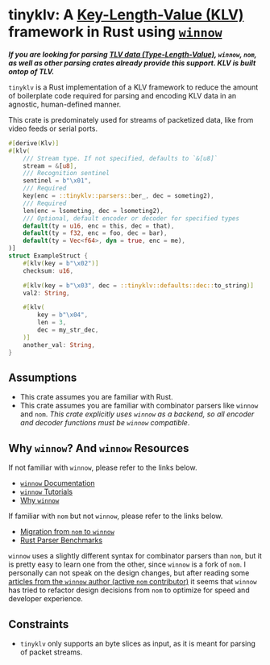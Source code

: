 # tinyklv: A [Key-Length-Value (KLV)](https://en.wikipedia.org/wiki/KLV) framework in Rust using [`winnow`](https://crates.io/crates/winnow)

***If you are looking for parsing [TLV data (Type-Length-Value)](https://en.wikipedia.org/wiki/Type%E2%80%93length%E2%80%93value), `winnow`, `nom`, as well as other parsing crates already provide this support. KLV is built ontop of TLV.***

`tinyklv` is a Rust implementation of a KLV framework to reduce the amount of boilerplate code required for parsing and encoding KLV data in an agnostic, human-defined manner.

This crate is predominately used for streams of packetized data, like from video feeds or serial ports.
 <!-- Options for handling streams of partial packets is supported. TODO: implement this before adding to README -->

```rust
#[derive(Klv)]
#[klv(
    /// Stream type. If not specified, defaults to `&[u8]`
    stream = &[u8],
    /// Recognition sentinel
    sentinel = b"\x01",
    /// Required
    key(enc = ::tinyklv::parsers::ber_, dec = someting2),
    /// Required
    len(enc = lsometing, dec = lsometing2),
    /// Optional, default encoder or decoder for specified types
    default(ty = u16, enc = this, dec = that),
    default(ty = f32, enc = foo, dec = bar),
    default(ty = Vec<f64>, dyn = true, enc = me),
)]
struct ExampleStruct {
    #[klv(key = b"\x02")]
    checksum: u16,

    #[klv(key = b"\x03", dec = ::tinyklv::defaults::dec::to_string)]
    val2: String,

    #[klv(
        key = b"\x04",
        len = 3,
        dec = my_str_dec,
    )]
    another_val: String,
}
```

## Assumptions

* This crate assumes you are familiar with Rust.
* This crate assumes you are familiar with combinator parsers like `winnow` and `nom`. *This crate explicitly uses `winnow` as a backend, so all encoder and decoder functions must be `winnow` compatible*.

## Why `winnow`? And `winnow` Resources

If not familiar with `winnow`, please refer to the links below.

* [`winnow` Documentation](https://docs.rs/winnow/latest/winnow/)
* [`winnow` Tutorials](https://docs.rs/winnow/latest/winnow/_tutorial/index.html)
* [Why `winnow`](https://docs.rs/winnow/latest/winnow/_topic/why/index.html)

If familiar with `nom` but not `winnow`, please refer to the links below.

* [Migration from `nom` to `winnow`](https://docs.rs/winnow/latest/winnow/_topic/nom/index.html)
* [Rust Parser Benchmarks](https://github.com/rosetta-rs/parse-rosetta-rs/tree/main/examples)

`winnow` uses a slightly different syntax for combinator parsers than `nom`, but it is pretty easy to learn one from the other, since `winnow` is a fork of `nom`. I personally can not speak on the design changes, but after reading some [articles from the `winnow` author (active `nom` contributor)](https://epage.github.io/blog/2023/07/winnow-0-5-the-fastest-rust-parser-combinator-library/) it seems that `winnow` has tried to refactor design decisions from `nom` to optimize for speed and developer experience.

## Constraints

* `tinyklv` only supports an byte slices as input, as it is meant for parsing of packet streams.
